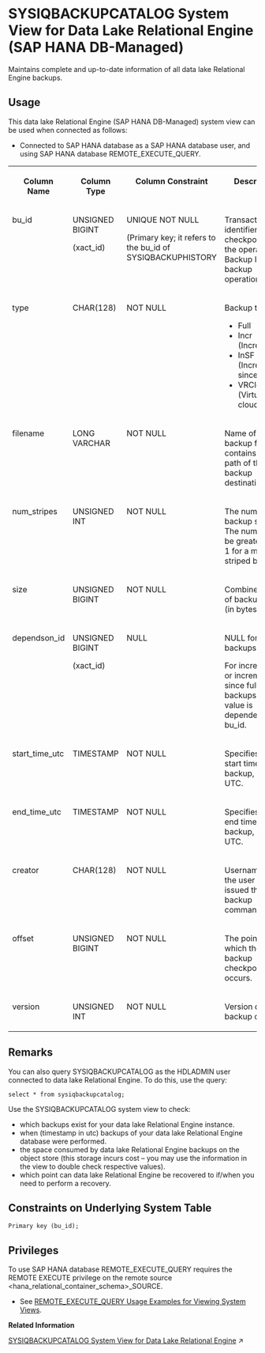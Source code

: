 <!-- loioc24ea83905bc44a58a4a04e32863b8ea -->

# SYSIQBACKUPCATALOG System View for Data Lake Relational Engine \(SAP HANA DB-Managed\)

Maintains complete and up-to-date information of all data lake Relational Engine backups.



<a name="loioc24ea83905bc44a58a4a04e32863b8ea__section_rwn_4nr_gqb"/>

## Usage

This data lake Relational Engine \(SAP HANA DB-Managed\) system view can be used when connected as follows:

-   Connected to SAP HANA database as a SAP HANA database user, and using SAP HANA database REMOTE\_EXECUTE\_QUERY.





<table>
<tr>
<th valign="top">

Column Name

</th>
<th valign="top">

Column Type

</th>
<th valign="top">

Column Constraint

</th>
<th valign="top">

Description

</th>
</tr>
<tr>
<td valign="top">

bu\_id

</td>
<td valign="top">

UNSIGNED BIGINT

\(xact\_id\)

</td>
<td valign="top">

UNIQUE NOT NULL

\(Primary key; it refers to the bu\_id of SYSIQBACKUPHISTORY

</td>
<td valign="top">

Transaction identifier of the checkpoint of the operation. Backup ID for backup operations.

</td>
</tr>
<tr>
<td valign="top">

type

</td>
<td valign="top">

CHAR\(128\)

</td>
<td valign="top">

NOT NULL

</td>
<td valign="top">

Backup type:

-   Full
-   Incr \(Incremental\)
-   InSF \(Incremental since full\)
-   VRCloud \(Virtual cloud\)



</td>
</tr>
<tr>
<td valign="top">

filename

</td>
<td valign="top">

LONG VARCHAR

</td>
<td valign="top">

NOT NULL

</td>
<td valign="top">

Name of the backup file – contains the full path of the backup destination.

</td>
</tr>
<tr>
<td valign="top">

num\_stripes

</td>
<td valign="top">

UNSIGNED INT

</td>
<td valign="top">

NOT NULL

</td>
<td valign="top">

The number of backup stripes. The number will be greater than 1 for a multi-striped backup.

</td>
</tr>
<tr>
<td valign="top">

size

</td>
<td valign="top">

UNSIGNED BIGINT

</td>
<td valign="top">

NOT NULL

</td>
<td valign="top">

Combined size of backup files \(in bytes\).

</td>
</tr>
<tr>
<td valign="top">

dependson\_id

</td>
<td valign="top">

UNSIGNED BIGINT

\(xact\_id\)

</td>
<td valign="top">

NULL

</td>
<td valign="top">

NULL for full backups.

For incremental or incremental since full backups, the value is dependent on bu\_id.

</td>
</tr>
<tr>
<td valign="top">

start\_time\_utc

</td>
<td valign="top">

TIMESTAMP

</td>
<td valign="top">

NOT NULL

</td>
<td valign="top">

Specifies the start time of the backup, given in UTC.

</td>
</tr>
<tr>
<td valign="top">

end\_time\_utc

</td>
<td valign="top">

TIMESTAMP

</td>
<td valign="top">

NOT NULL

</td>
<td valign="top">

Specifies the end time of the backup, given in UTC.

</td>
</tr>
<tr>
<td valign="top">

creator

</td>
<td valign="top">

CHAR\(128\)

</td>
<td valign="top">

NOT NULL

</td>
<td valign="top">

Username/ID of the user who issued the backup command.

</td>
</tr>
<tr>
<td valign="top">

offset

</td>
<td valign="top">

UNSIGNED BIGINT

</td>
<td valign="top">

NOT NULL

</td>
<td valign="top">

The point at which the data backup checkpoint occurs.

</td>
</tr>
<tr>
<td valign="top">

version

</td>
<td valign="top">

UNSIGNED INT

</td>
<td valign="top">

NOT NULL

</td>
<td valign="top">

Version of the backup catalog.

</td>
</tr>
</table>



<a name="loioc24ea83905bc44a58a4a04e32863b8ea__section_djc_k5j_wrb"/>

## Remarks

You can also query SYSIQBACKUPCATALOG as the HDLADMIN user connected to data lake Relational Engine. To do this, use the query:

```
select * from sysiqbackupcatalog;
```

Use the SYSIQBACKUPCATALOG system view to check:

-   which backups exist for your data lake Relational Engine instance.
-   when \(timestamp in utc\) backups of your data lake Relational Engine database were performed.
-   the space consumed by data lake Relational Engine backups on the object store \(this storage incurs cost – you may use the information in the view to double check respective values\).
-   which point can data lake Relational Engine be recovered to if/when you need to perform a recovery.



<a name="loioc24ea83905bc44a58a4a04e32863b8ea__section_p4r_k5j_wrb"/>

## Constraints on Underlying System Table

```
Primary key (bu_id);
```



<a name="loioc24ea83905bc44a58a4a04e32863b8ea__section_gj1_wy1_4yb"/>

## Privileges

To use SAP HANA database REMOTE\_EXECUTE\_QUERY requires the REMOTE EXECUTE privilege on the remote source <hana\_relational\_container\_schema\>\_SOURCE.

-   See [REMOTE\_EXECUTE\_QUERY Usage Examples for Viewing System Views](https://help.sap.com/docs/SAP_HANA_DATA_LAKE/a898e08b84f21015969fa437e89860c8/ada51c0074354a5f99b60c14cffb653c.html).

**Related Information**  


[SYSIQBACKUPCATALOG System View for Data Lake Relational Engine](https://help.sap.com/viewer/19b3964099384f178ad08f2d348232a9/2023_4_QRC/en-US/67c5105be86d4e919887c93d9f34241e.html "Maintains complete and up-to-date information of all data lake Relational Engine backups.") :arrow_upper_right:

